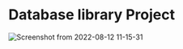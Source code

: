 # Database library Project
![Screenshot from 2022-08-12 11-15-31](https://user-images.githubusercontent.com/66924041/184324174-e87220c0-d476-4932-b7e5-19aeea4665e2.png)
